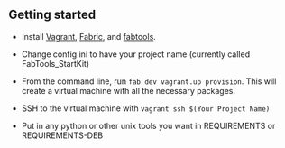 Getting started
---------------

* Install [Vagrant](http://vagrantup.com),
  [Fabric](http://fabric.readthedocs.org/en/latest/installation.html),
  and [fabtools](http://fabtools.readthedocs.org/en/latest/).

* Change config.ini to have your project name (currently called FabTools_StartKit)

* From the command line, run `fab dev vagrant.up provision`. This will
  create a virtual machine with all the necessary packages.

* SSH to the virtual machine with `vagrant ssh $(Your Project Name)`

* Put in any python or other unix tools you want in REQUIREMENTS or REQUIREMENTS-DEB